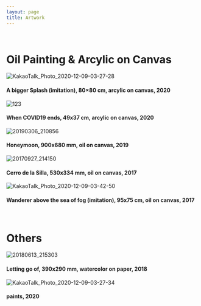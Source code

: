 ```yaml
---
layout: page
title: Artwork
---
```


<br/>

# Oil Painting & Arcylic on Canvas 

![KakaoTalk_Photo_2020-12-09-03-27-28](https://user-images.githubusercontent.com/75684677/101525326-7e4db480-39ce-11eb-8c2c-52bf5692beb5.jpeg)

#### A bigger Splash (imitation), 80×80 cm, arcylic on canvas, 2020 

![123](https://user-images.githubusercontent.com/75684677/101524223-016e0b00-39cd-11eb-8429-0a4c8231ed2a.jpeg)

#### When COVID19 ends, 49x37 cm, arcylic on canvas, 2020

![20190306_210856](https://user-images.githubusercontent.com/75684677/101526065-84906080-39cf-11eb-8302-2a7e41c69cc0.jpg)

#### Honeymoon, 900x680 mm, oil on canvas, 2019

![20170927_214150](https://user-images.githubusercontent.com/75684677/101526684-519a9c80-39d0-11eb-9b88-2416c22f4762.jpg)

#### Cerro de la Silla, 530x334 mm, oil on canvas, 2017

![KakaoTalk_Photo_2020-12-09-03-42-50](https://user-images.githubusercontent.com/75684677/101526986-c2da4f80-39d0-11eb-995d-df17a6e2d1bf.jpeg)

#### Wanderer above the sea of fog (imitation), 95x75 cm, oil on canvas, 2017


<br/>

# Others

![20180613_215303](https://user-images.githubusercontent.com/75684677/101526431-f49ee680-39cf-11eb-9032-a8e3d705ce96.jpg)

#### Letting go of, 390x290 mm, watercolor on paper, 2018 


![KakaoTalk_Photo_2020-12-09-03-27-34](https://user-images.githubusercontent.com/75684677/101525651-ec927700-39ce-11eb-803b-b5d52d4ea8b1.jpeg)

#### paints, 2020 
